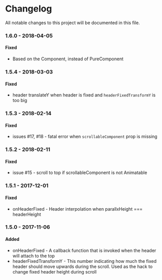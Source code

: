 # Changelog

All notable changes to this project will be documented in this file.

### 1.6.0 - 2018-04-05

#### Fixed

* Based on the Component, instead of PureComponent

### 1.5.4 - 2018-03-03

#### Fixed

* header translateY when header is fixed and `headerFixedTransformY` is too big

### 1.5.3 - 2018-02-14

#### Fixed

* issues #17, #18 - fatal error when `scrollableComponent` prop is missing

### 1.5.2 - 2018-02-11

#### Fixed

* issue #15 - scroll to top if scrollableComponent is not Animatable

### 1.5.1 - 2017-12-01

#### Fixed

* onHeaderFixed - Header interpolation when parallxHeight === headerHeight

### 1.5.0 - 2017-11-06

#### Added

* onHeaderFixed - A callback function that is invoked when the header will attach to the top
* headerFixedTransformY - This number indicating how much the fixed header should move upwards during the scroll. Used as the hack to change fixed header height during scroll
